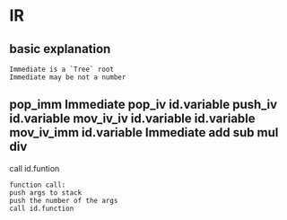 # IR
## basic explanation
```
Immediate is a `Tree` root
Immediate may be not a number

```
pop_imm Immediate
pop_iv id.variable
push_iv id.variable
mov_iv_iv id.variable id.variable
mov_iv_imm id.variable Immediate
add
sub
mul
div
----
call id.funtion
```
function call:
push args to stack
push the number of the args
call id.function
```
